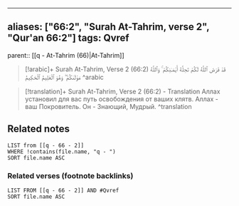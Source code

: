 
---
aliases: ["66:2", "Surah At-Tahrim, verse 2", "Qur'an 66:2"]
tags: Qvref
---

parent:: [[q - At-Tahrim (66)|At-Tahrim]]

> [!arabic]+ Surah At-Tahrim, Verse 2 (66:2)
> <span class="quran-arabic">قَدْ فَرَضَ ٱللَّهُ لَكُمْ تَحِلَّةَ أَيْمَـٰنِكُمْ ۚ وَٱللَّهُ مَوْلَىٰكُمْ ۖ وَهُوَ ٱلْعَلِيمُ ٱلْحَكِيمُ</span>
^arabic

> [!translation]+ Surah At-Tahrim, Verse 2 (66:2) - Translation
> Аллах установил для вас путь освобождения от ваших клятв. Аллах - ваш Покровитель. Он - Знающий, Мудрый.
^translation



## Related notes
```dataview
LIST from [[q - 66 - 2]]
WHERE !contains(file.name, "q - ")
SORT file.name ASC
```

### Related verses (footnote backlinks)
```dataview
LIST FROM [[q - 66 - 2]] AND #Qvref
SORT file.name ASC
```

